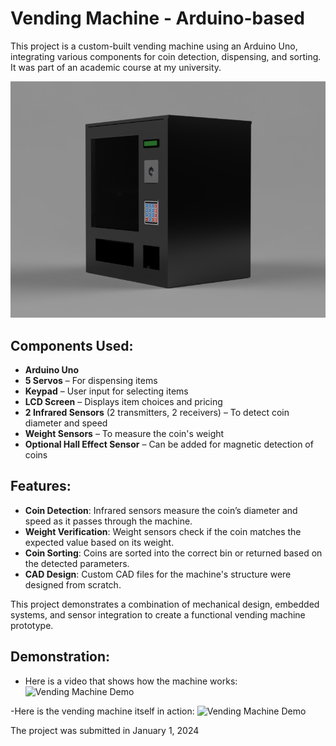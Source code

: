 # Vending Machine - Arduino-based
This project is a custom-built vending machine using an Arduino Uno, integrating various components for coin detection, dispensing, and sorting. It was part of an academic course at my university.

![Vending Machine Prototype](images/vending-machine.PNG)

## Components Used:
- **Arduino Uno**
- **5 Servos** – For dispensing items
- **Keypad** – User input for selecting items
- **LCD Screen** – Displays item choices and pricing
- **2 Infrared Sensors** (2 transmitters, 2 receivers) – To detect coin diameter and speed
- **Weight Sensors** – To measure the coin's weight
- **Optional Hall Effect Sensor** – Can be added for magnetic detection of coins

## Features:
- **Coin Detection**: Infrared sensors measure the coin’s diameter and speed as it passes through the machine.
- **Weight Verification**: Weight sensors check if the coin matches the expected value based on its weight.
- **Coin Sorting**: Coins are sorted into the correct bin or returned based on the detected parameters.
- **CAD Design**: Custom CAD files for the machine's structure were designed from scratch.

This project demonstrates a combination of mechanical design, embedded systems, and sensor integration to create a functional vending machine prototype.

## Demonstration:
  - Here is a video that shows how the machine works:
  ![Vending Machine Demo](video_Demonstration.gif)

  -Here is the vending machine itself in action:
  ![Vending Machine Demo](result_vending.gif)


‎The project was submitted in January ‎1, ‎2024
  
